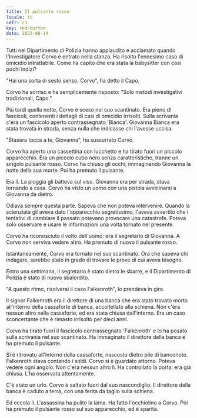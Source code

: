 ```yaml
---
title: Il pulsante rosso
locale: it
cefr: c1
key: red-button
date: 2023-08-14
---
```


Tutti nel Dipartimento di Polizia hanno applaudito e acclamato quando l'Investigatore Corvo è entrato nella stanza. Ha risolto l'ennesimo caso di omicidio intrattabile. Come ha capito che era stata la babysitter con così pochi indizi?

"Hai una sorta di sesto senso, Corvo", ha detto il Capo.

Corvo ha sorriso e ha semplicemente risposto: "Solo metodi investigativi tradizionali, Capo."

Più tardi quella notte, Corvo è sceso nel suo scantinato. Era pieno di fascicoli, contenenti i dettagli di casi di omicidio irrisolti. Sulla scrivania c'era un fascicolo aperto contrassegnato 'Bianca'. Giovanna Bianca era stata trovata in strada, senza nulla che indicasse chi l'avesse uccisa.

"Stasera tocca a te, Giovanna", ha sussurrato Corvo.

Corvo ha aperto una cassettina con lucchetto e ha tirato fuori un piccolo apparecchio. Era un piccolo cubo nero senza caratteristiche, tranne un singolo pulsante rosso. Corvo ha chiuso gli occhi, immaginando Giovanna la notte della sua morte. Poi ha premuto il pulsante.

Era lì. La pioggia gli batteva sul viso. Giovanna era per strada, stava tornando a casa. Corvo ha visto un uomo con una pistola avvicinarsi a Giovanna da dietro.

Odiava sempre questa parte. Sapeva che non poteva intervenire. Quando la scienziata gli aveva dato l'apparecchio segretissimo, l'aveva avvertito che i tentativi di cambiare il passato potevano provocare una catastrofe. Poteva solo osservare e usare le informazioni una volta tornato nel presente.

Corvo ha riconosciuto il volto dell'uomo: era il segretario di Giovanna. A Corvo non serviva vedere altro. Ha premuto di nuovo il pulsante rosso.

Istantaneamente, Corvo era tornato nel suo scantinato. Ora che sapeva chi indagare, sarebbe stato in grado di trovare le prove di cui aveva bisogno.

Entro una settimana, il segretario è stato dietro le sbarre, e il Dipartimento di Polizia è stato di nuovo sbalordito.

"A questo ritmo, risolverai il caso Falkenroth", lo prendeva in giro.

Il signor Falkenroth era il direttore di una banca che era stato trovato morto all'interno della cassaforte di banca, accoltellato alla schiena. Non c'era nessun altro nella cassaforte, ed era stata chiusa dall'interno. Era un caso sconcertante che è rimasto irrisolto per dieci anni.

Corvo ha tirato fuori il fascicolo contrassegnato 'Falkenroth' e lo ha posato sulla scrivania nel suo scantinato. Ha immaginato il direttore della banca e ha premuto il pulsante.

Si è ritrovato all'interno della cassaforte, nascosto dietro pile di banconote. Falkenroth stava contando i soldi. Corvo si è guardato attorno. Poteva vedere ogni angolo. Non c'era nessun altro lì. Ha controllato la porta: era già chiusa. L'ha osservata attentamente.

C'è stato un urlo. Corvo è saltato fuori dal suo nascondiglio. Il direttore della banca è caduto a terra, con una ferita da taglio sulla schiena.

Ed eccola lì. L'assassina ha pulito la lama. Ha fatto l'occhiolino a Corvo. Poi ha premuto il pulsante rosso sul suo apparecchio, ed è sparita.